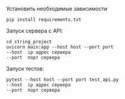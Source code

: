 Установить необходимые зависимости
```commandline
pip install requirements.txt
```

Запуск сервера с API:
```commandline
cd string_project
uvicorn main:app --host host --port port
--host  ip адрес сервера
--port  порт сервера
```

Запуск тестов:
```commandline
pytest --host host --port port test_api.py
--host  ip адрес сервера
--port  порт сервера
```
